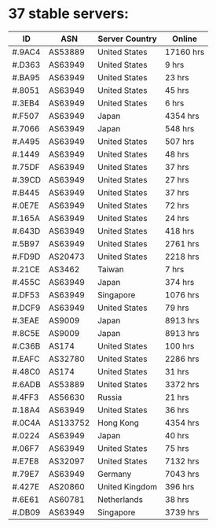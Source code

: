 # 37 stable servers:

| ID | ASN | Server Country | Online |
| ------ | ------ | ------ | ------ |
| #.9AC4 | AS53889 | United States | 17160 hrs |
| #.D363 | AS63949 | United States | 9 hrs |
| #.BA95 | AS63949 | United States | 23 hrs |
| #.8051 | AS63949 | United States | 45 hrs |
| #.3EB4 | AS63949 | United States | 6 hrs |
| #.F507 | AS63949 | Japan | 4354 hrs |
| #.7066 | AS63949 | Japan | 548 hrs |
| #.A495 | AS63949 | United States | 507 hrs |
| #.1449 | AS63949 | United States | 48 hrs |
| #.75DF | AS63949 | United States | 37 hrs |
| #.39CD | AS63949 | United States | 27 hrs |
| #.B445 | AS63949 | United States | 37 hrs |
| #.0E7E | AS63949 | United States | 72 hrs |
| #.165A | AS63949 | United States | 24 hrs |
| #.643D | AS63949 | United States | 418 hrs |
| #.5B97 | AS63949 | United States | 2761 hrs |
| #.FD9D | AS20473 | United States | 2218 hrs |
| #.21CE | AS3462 | Taiwan | 7 hrs |
| #.455C | AS63949 | Japan | 374 hrs |
| #.DF53 | AS63949 | Singapore | 1076 hrs |
| #.DCF9 | AS63949 | United States | 79 hrs |
| #.3EAE | AS9009 | Japan | 8913 hrs |
| #.8C5E | AS9009 | Japan | 8913 hrs |
| #.C36B | AS174 | United States | 100 hrs |
| #.EAFC | AS32780 | United States | 2286 hrs |
| #.48C0 | AS174 | United States | 31 hrs |
| #.6ADB | AS53889 | United States | 3372 hrs |
| #.4FF3 | AS56630 | Russia | 21 hrs |
| #.18A4 | AS63949 | United States | 36 hrs |
| #.0C4A | AS133752 | Hong Kong | 4354 hrs |
| #.0224 | AS63949 | Japan | 40 hrs |
| #.06F7 | AS63949 | United States | 75 hrs |
| #.E7E8 | AS32097 | United States | 7132 hrs |
| #.79E7 | AS63949 | Germany | 7043 hrs |
| #.427E | AS20860 | United Kingdom | 396 hrs |
| #.6E61 | AS60781 | Netherlands | 38 hrs |
| #.DB09 | AS63949 | Singapore | 3739 hrs |

